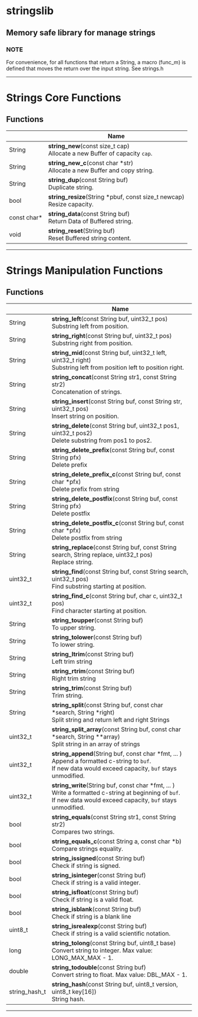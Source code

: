 # stringslib
## Memory safe library for manage strings 

### NOTE
For convenience, for all functions that return a String, a macro (func_m) is defined that moves the return over the input string. See strings.h

-------------------------------

# Strings Core Functions

## Functions

|                | Name                                                                         |
| -------------- | ---------------------------------------------------------------------------- |
| String         | **string_new**(const size_t cap)<br>Allocate a new Buffer of capacity `cap`. |
| String         | **string_new_c**(const char *str)<br>Allocate a new Buffer and copy string.  |
| String         | **string_dup**(const String buf)<br>Duplicate string.                        |
| bool           | **string_resize**(String *pbuf, const size_t newcap)<br>Resize capacity.     |
| const char*    | **string_data**(const String buf)<br>Return Data of Buffered string.         |
| void           | **string_reset**(String buf)<br>Reset Buffered string content.               |

-------------------------------

# Strings Manipulation Functions

## Functions

|                | Name                                                                                                                     |
| -------------- | ------------------------------------------------------------------------------------------------------------------------ |
| String         | **string_left**(const String buf, uint32_t pos)<br>Substring left from position.                                         |
| String         | **string_right**(const String buf, uint32_t pos)<br>Substring right from position.                                       |
| String         | **string_mid**(const String buf, uint32_t left, uint32_t right)<br>Substring left from position left to position right.  |
| String         | **string_concat**(const String str1, const String str2)<br>Concatenation of strings.                                     |
| String         | **string_insert**(const String buf, const String str, uint32_t pos)<br>Insert string on position.                        |
| String         | **string_delete**(const String buf, uint32_t pos1, uint32_t pos2)<br>Delete substring from pos1 to pos2.                 |
| String         | **string_delete_prefix**(const String buf, const String pfx)<br>Delete prefix                                            |
| String         | **string_delete_prefix_c**(const String buf, const char *pfx)<br>Delete prefix from string                               |
| String         | **string_delete_postfix**(const String buf, const String pfx)<br>Delete postfix                                          |
| String         | **string_delete_postfix_c**(const String buf, const char *pfx)<br>Delete postfix from string                             |
| String         | **string_replace**(const String buf, const String search, String replace, uint32_t pos)<br>Replace string.               |
| uint32_t       | **string_find**(const String buf, const String search, uint32_t pos)<br>Find substring starting at position.             |
| uint32_t       | **string_find_c**(const String buf, char c, uint32_t pos)<br>Find character starting at position.                        |
| String         | **string_toupper**(const String buf)<br>To upper string.                                                                 |
| String         | **string_tolower**(const String buf)<br>To lower string.                                                                 |
| String         | **string_ltrim**(const String buf)<br>Left trim string                                                                   |
| String         | **string_rtrim**(const String buf)<br>Right trim string                                                                  |
| String         | **string_trim**(const String buf)<br>Trim string.                                                                        |
| String         | **string_split**(const String buf, const char *search, String *right)<br>Split string and return left and right Strings  |
| uint32_t       | **string_split_array**(const String buf, const char *search, String **array)<br>Split string in an array of strings      |
| uint32_t       | **string_append**(String buf, const char *fmt, ... )<br>Append a formatted c-string to `buf`.<br>If new data would exceed capacity, `buf` stays unmodified.  |
| uint32_t       | **string_write**(String buf, const char *fmt, ... )<br>Write a formatted c-string at beginning of `buf`.<br>If new data would exceed capacity, `buf` stays unmodified.  |
| bool           | **string_equals**(const String str1, const String str2)<br>Compares two strings.                                         |
| bool           | **string_equals_c**(const String a, const char *b)<br>Compare strings equality.                                          |
| bool           | **string_issigned**(const String buf)<br>Check if string is signed.                                                      |
| bool           | **string_isinteger**(const String buf)<br>Check if string is a valid integer.                                            |
| bool           | **string_isfloat**(const String buf)<br>Check if string is a valid float.                                                |
| bool           | **string_isblank**(const String buf)<br>Check if string is a blank line                                                  |
| uint8_t        | **string_isrealexp**(const String buf)<br>Check if string is a valid scientific notation.                                |
| long           | **string_tolong**(const String buf, uint8_t base)<br>Convert string to integer. Max value: LONG_MAX_MAX - 1.             |
| double         | **string_todouble**(const String buf)<br>Convert string to float. Max value: DBL_MAX - 1.                                |
| string_hash_t  | **string_hash**(const String buf, uint8_t version, uint8_t key[16])<br>String hash.                                      |

-------------------------------

